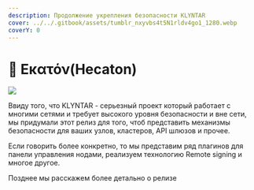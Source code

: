```yaml
---
description: Продолжение укрепления безопасности KLYNTAR
cover: ../../.gitbook/assets/tumblr_nxyvbs4t5N1rldv4go1_1280.webp
coverY: 0
---
```


# 👐 Εκατόν(Hecaton)

![](https://lh6.googleusercontent.com/6IXx-jg0ur\_vbtBA0mMwGcJEzFL4sAS1\_e8A33Sn8APom29XYNNVzHZPQ-vV5BfV4v\_nK0j-U6-wUu42EgvB7UFytoGG1Q9Vq5ugpq7msVmcDA5WSRmDXBoUaJVLss8-v1ZZ9IlO\_GZMZPvEkg)

Ввиду того, что KLYNTAR - серьезный проект который работает с многими сетями и требует высокого уровня безопасности и вне сети, мы придумали этот релиз для того, чтоб представить механизмы безопасности для ваших узлов, кластеров, API шлюзов и прочее.

Если говорить более конкретно, то мы представим ряд плагинов для панели управления нодами, реализуем технологию Remote signing и многое другое.

Позднее мы расскажем более детально о релизе
